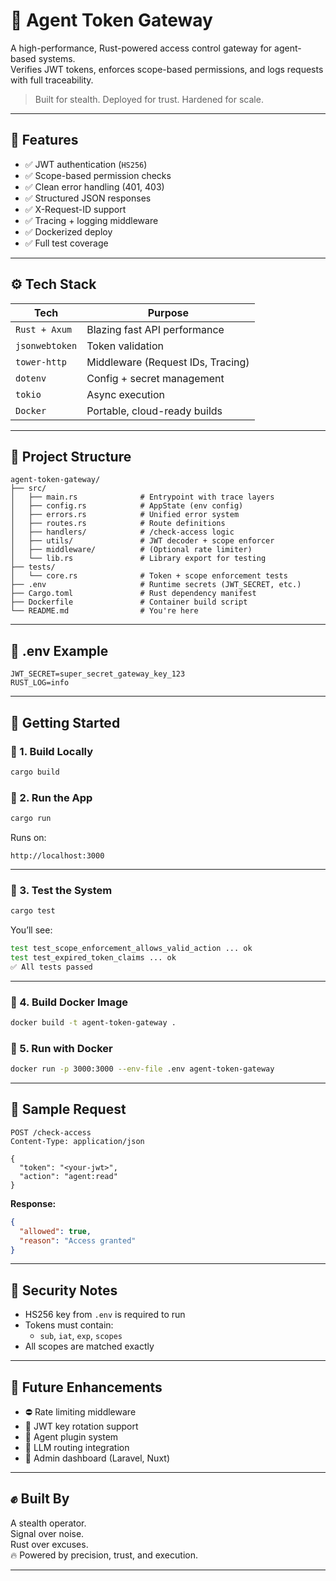 # 🧱 Agent Token Gateway

A high-performance, Rust-powered access control gateway for agent-based systems.  
Verifies JWT tokens, enforces scope-based permissions, and logs requests with full traceability.

> Built for stealth. Deployed for trust. Hardened for scale.

---

## 🚀 Features

- ✅ JWT authentication (`HS256`)
- ✅ Scope-based permission checks
- ✅ Clean error handling (401, 403)
- ✅ Structured JSON responses
- ✅ X-Request-ID support
- ✅ Tracing + logging middleware
- ✅ Dockerized deploy
- ✅ Full test coverage

---

## ⚙️ Tech Stack

| Tech | Purpose |
|------|---------|
| `Rust + Axum` | Blazing fast API performance |
| `jsonwebtoken` | Token validation |
| `tower-http` | Middleware (Request IDs, Tracing) |
| `dotenv` | Config + secret management |
| `tokio` | Async execution |
| `Docker` | Portable, cloud-ready builds |

---

## 📂 Project Structure

```plaintext
agent-token-gateway/
├── src/
│   ├── main.rs              # Entrypoint with trace layers
│   ├── config.rs            # AppState (env config)
│   ├── errors.rs            # Unified error system
│   ├── routes.rs            # Route definitions
│   ├── handlers/            # /check-access logic
│   ├── utils/               # JWT decoder + scope enforcer
│   ├── middleware/          # (Optional rate limiter)
│   └── lib.rs               # Library export for testing
├── tests/
│   └── core.rs              # Token + scope enforcement tests
├── .env                     # Runtime secrets (JWT_SECRET, etc.)
├── Cargo.toml               # Rust dependency manifest
├── Dockerfile               # Container build script
└── README.md                # You're here
```

---

## 📜 .env Example

```env
JWT_SECRET=super_secret_gateway_key_123
RUST_LOG=info
```

---

## 🔧 Getting Started

### 🔹 1. Build Locally

```bash
cargo build
```

### 🔹 2. Run the App

```bash
cargo run
```

Runs on:  
```
http://localhost:3000
```

---

### 🔹 3. Test the System

```bash
cargo test
```

You’ll see:

```bash
test test_scope_enforcement_allows_valid_action ... ok
test test_expired_token_claims ... ok
✅ All tests passed
```

---

### 🔹 4. Build Docker Image

```bash
docker build -t agent-token-gateway .
```

### 🔹 5. Run with Docker

```bash
docker run -p 3000:3000 --env-file .env agent-token-gateway
```

---

## 🔐 Sample Request

```http
POST /check-access
Content-Type: application/json

{
  "token": "<your-jwt>",
  "action": "agent:read"
}
```

**Response:**

```json
{
  "allowed": true,
  "reason": "Access granted"
}
```

---

## 🧪 Security Notes

- HS256 key from `.env` is required to run
- Tokens must contain:
  - `sub`, `iat`, `exp`, `scopes`
- All scopes are matched exactly

---

## 📌 Future Enhancements

- ⛔ Rate limiting middleware
- 🔄 JWT key rotation support
- 🧩 Agent plugin system
- 🧠 LLM routing integration
- 🧱 Admin dashboard (Laravel, Nuxt)

---

## ✊ Built By

A stealth operator.  
Signal over noise.  
Rust over excuses.  
🔥 Powered by precision, trust, and execution.

---

